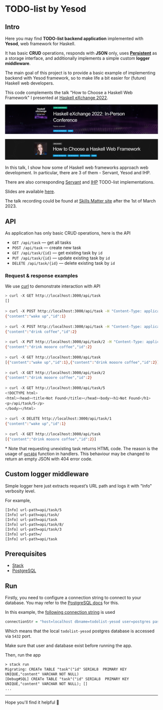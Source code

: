 # TODO-list by Yesod

## Intro

Here you may find **TODO-list backend application** implemented with **Yesod**, web framework for Haskell.

It has basic **CRUD** operations, responds with **JSON** only, uses [**Persistent**](https://hackage.haskell.org/package/persistent) as a storage interface, and additionally implements a simple custom **logger middleware**.

The main goal of this project is to provide a basic example of implementing backend with Yesod framework, so to make life a bit easier for (future) Haskell web developers.

This code complements the talk "How to Choose a Haskell Web Framework" I presented at [Haskell eXchange 2022](https://skillsmatter.com/skillscasts/18103-how-to-choose-a-haskell-web-framework).

[<img src="./assets/pictures/haskell-exchange-wide-banner.png" width="710"/>](image.png)

[<img src="./assets/pictures/haskell-exchange-talk-banner.png" width="710"/>](image.png)

In this talk, I show how some of Haskell web frameworks approach web development. In particular, there are 3 of them - Servant, Yesod and IHP.

There are also corresponding [Servant](https://github.com/alyoanton9/todo-list-servant) and [IHP](https://github.com/alyoanton9/todo-list-ihp) TODO-list implementations.

Slides are available [here](https://res.cloudinary.com/skillsmatter/image/upload/v1670493528/ullkvqlzgyvs2ptqvf7j.pdf).

The talk recording could be found at [Skills Matter site](https://skillsmatter.com/skillscasts/18103-how-to-choose-a-haskell-web-framework) after the 1st of March 2023.


## API

As application has only basic CRUD operations, here is the API

- `GET /api/task` — get all tasks
- `POST /api/task` — create new task
- `GET /api/task/{id}` — get existing task by `id`
- `PUT /api/task/{id}` — update existing task by `id`
- `DELETE /api/task/{id}` — delete existing task by `id`

### Request & response examples

We use [curl](https://curl.se/) to demonstrate interaction with API

```sh
> curl -X GET http://localhost:3000/api/task
[]

> curl -X POST http://localhost:3000/api/task -H "Content-Type: application/json" -d '{"content": "wake up"}'
{"content":"wake up","id":1}

> curl -X POST http://localhost:3000/api/task -H "Content-Type: application/json" -d '{"content": "drink coffee"}'
{"content":"drink coffee","id":2}

> curl -X PUT http://localhost:3000/api/task/2 -H "Content-Type: application/json" -d '{"content": "drink mooore coffee"}'
{"content":"drink mooore coffee","id":2}

> curl -X GET http://localhost:3000/api/task
[{"content":"wake up","id":1},{"content":"drink mooore coffee","id":2}]

> curl -X GET http://localhost:3000/api/task/2
{"content":"drink mooore coffee","id":2}

> curl -X GET http://localhost:3000/api/task/5
<!DOCTYPE html>
<html><head><title>Not Found</title></head><body><h1>Not Found</h1>
<p>/api/task/5</p>
</body></html>

> curl -X DELETE http://localhost:3000/api/task/1
{"content":"wake up","id":1}

> curl -X GET http://localhost:3000/api/task
[{"content":"drink mooore coffee","id":2}]
```

\* Note that requesting unexisting task returns HTML code. The reason is the usage of [`get404`](https://hackage.haskell.org/package/yesod-persistent-1.6.0.8/docs/Yesod-Persist-Core.html#v:get404) function in handlers. This behaviour may be changed to return an empty JSON with 404 error code.

## Custom logger middleware

Simple logger here just extracts request’s URL path and logs it with "Info" verbosity level.

For example,

```shell
[Info] url-path=api/task/5
[Info] url-path=api/task/
[Info] url-path=api/task
[Info] url-path=api/task/8/
[Info] url-path=api/task/3
[Info] url-path=/
[Info] url-path=api/task
```

## Prerequisites

- [Stack](https://docs.haskellstack.org/en/stable/)
- [PostgreSQL](https://www.postgresql.org/download/)

## Run

Firstly, you need to configure a connection string to connect to your database. You may refer to the [PostgreSQL docs](https://www.postgresql.org/docs/current/libpq-connect.html#LIBPQ-CONNSTRING) for this.

In this example, the [following connection string](https://github.com/alyoanton9/todo-list-yesod/blob/master/src/Config.hs#L22) is used

```hs
connectionStr = "host=localhost dbname=todolist-yesod user=postgres password=postgres port=5432"
```

Which means that the local `todolist-yesod` postgres database is accessed via `5432` port.

Make sure that user and database exist before running the app.

Then, run the app
```shell
> stack run
Migrating: CREATe TABLE "task"("id" SERIAL8  PRIMARY KEY UNIQUE,"content" VARCHAR NOT NULL)
[Debug#SQL] CREATe TABLE "task"("id" SERIAL8  PRIMARY KEY UNIQUE,"content" VARCHAR NOT NULL); []
...
```

----
Hope you'll find it helpful :blue_heart:
